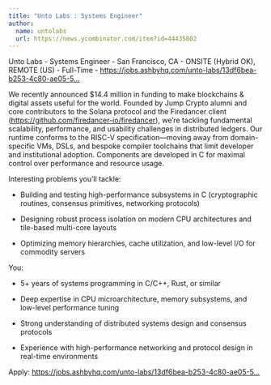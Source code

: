 ```yaml
---
title: "Unto Labs : Systems Engineer"
author:
  name: untolabs
  url: https://news.ycombinator.com/item?id=44435802
---
```


<JobNavigation />

Unto Labs - Systems Engineer - San Francisco, CA - ONSITE (Hybrid OK), REMOTE (US) - Full-Time - <a href="https:&#x2F;&#x2F;jobs.ashbyhq.com&#x2F;unto-labs&#x2F;13df6bea-b253-4c80-ae05-5899022c3471" rel="nofollow">https:&#x2F;&#x2F;jobs.ashbyhq.com&#x2F;unto-labs&#x2F;13df6bea-b253-4c80-ae05-5...</a>

We recently announced $14.4 million in funding to make blockchains &amp; digital assets useful for the world. Founded by Jump Crypto alumni and core contributors to the Solana protocol and the Firedancer client (<a href="https:&#x2F;&#x2F;github.com&#x2F;firedancer-io&#x2F;firedancer">https:&#x2F;&#x2F;github.com&#x2F;firedancer-io&#x2F;firedancer</a>), we’re tackling fundamental scalability, performance, and usability challenges in distributed ledgers. Our runtime conforms to the RISC-V specification—moving away from domain-specific VMs, DSLs, and bespoke compiler toolchains that limit developer and institutional adoption. Components are developed in C for maximal control over performance and resource usage.

Interesting problems you’ll tackle:

- Building and testing high-performance subsystems in C (cryptographic routines, consensus primitives, networking protocols)

- Designing robust process isolation on modern CPU architectures and tile-based multi-core layouts

- Optimizing memory hierarchies, cache utilization, and low-level I&#x2F;O for commodity servers

You:

- 5+ years of systems programming in C&#x2F;C++, Rust, or similar

- Deep expertise in CPU microarchitecture, memory subsystems, and low-level performance tuning

- Strong understanding of distributed systems design and consensus protocols

- Experience with high-performance networking and protocol design in real-time environments

Apply: <a href="https:&#x2F;&#x2F;jobs.ashbyhq.com&#x2F;unto-labs&#x2F;13df6bea-b253-4c80-ae05-5899022c3471" rel="nofollow">https:&#x2F;&#x2F;jobs.ashbyhq.com&#x2F;unto-labs&#x2F;13df6bea-b253-4c80-ae05-5...</a>
<JobApplication />
